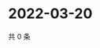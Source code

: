# 2022-03-20

共 0 条

<!-- BEGIN WEIBO -->
<!-- 最后更新时间 Sun Mar 20 2022 05:10:13 GMT+0800 (China Standard Time) -->

<!-- END WEIBO -->
